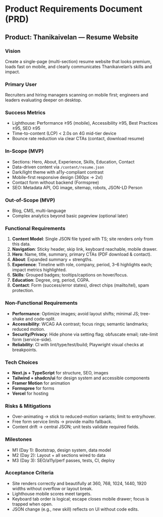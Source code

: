 # Product Requirements Document (PRD)
## Product: Thanikaivelan — Resume Website

### Vision
Create a single-page (multi-section) resume website that looks premium, loads fast on mobile, and clearly communicates Thanikaivelan’s skills and impact.

### Primary User
Recruiters and hiring managers scanning on mobile first; engineers and leaders evaluating deeper on desktop.

### Success Metrics
- Lighthouse: Performance ≥95 (mobile), Accessibility ≥95, Best Practices ≥95, SEO ≥95
- Time-to-content (LCP) < 2.0s on 4G mid-tier device
- Bounce rate reduction via clear CTAs (contact, download resume)

### In-Scope (MVP)
- Sections: Hero, About, Experience, Skills, Education, Contact
- Data-driven content via `/content/resume.json`
- Dark/light theme with a11y-compliant contrast
- Mobile-first responsive design (360px → 2xl)
- Contact form without backend (Formspree)
- SEO: Metadata API, OG image, sitemap, robots, JSON-LD Person

### Out-of-Scope (MVP)
- Blog, CMS, multi-language
- Complex analytics beyond basic pageview (optional later)

### Functional Requirements
1. **Content Model**: Single JSON file typed with TS; site renders only from this data.
2. **Navigation**: Sticky header, skip link, keyboard reachable, mobile drawer.
3. **Hero**: Name, title, summary, primary CTAs (PDF download & contact).
4. **About**: Expanded summary + strengths.
5. **Experience**: Timeline with role, company, period, 3–6 highlights each; impact metrics highlighted.
6. **Skills**: Grouped badges; tooltips/captions on hover/focus.
7. **Education**: Degree, org, period, CGPA.
8. **Contact**: Form (success/error states), direct chips (mailto/tel), spam protection.

### Non-Functional Requirements
- **Performance**: Optimize images; avoid layout shifts; minimal JS; tree-shake and code-split.
- **Accessibility**: WCAG AA contrast; focus rings; semantic landmarks; reduced motion.
- **Security/Privacy**: Hide phone via setting flag; obfuscate email; rate-limit form (service-side).
- **Reliability**: CI with lint/type/test/build; Playwright visual checks at breakpoints.

### Tech Choices
- **Next.js + TypeScript** for structure, SEO, images
- **Tailwind + shadcn/ui** for design system and accessible components
- **Framer Motion** for animation
- **Formspree** for forms
- **Vercel** for hosting

### Risks & Mitigations
- Over-animating → stick to reduced-motion variants; limit to entry/hover.
- Free form service limits → provide mailto fallback.
- Content drift → central JSON; unit tests validate required fields.

### Milestones
- M1 (Day 1): Bootstrap, design system, data model
- M2 (Day 2): Layout + all sections wired to data
- M3 (Day 3): SEO/a11y/perf passes, tests, CI, deploy

### Acceptance Criteria
- Site renders correctly and beautifully at 360, 768, 1024, 1440, 1920 widths without overflow or layout break.
- Lighthouse mobile scores meet targets.
- Keyboard tab order is logical; escape closes mobile drawer; focus is trapped when open.
- JSON change (e.g., new skill) reflects on UI without code edits.
